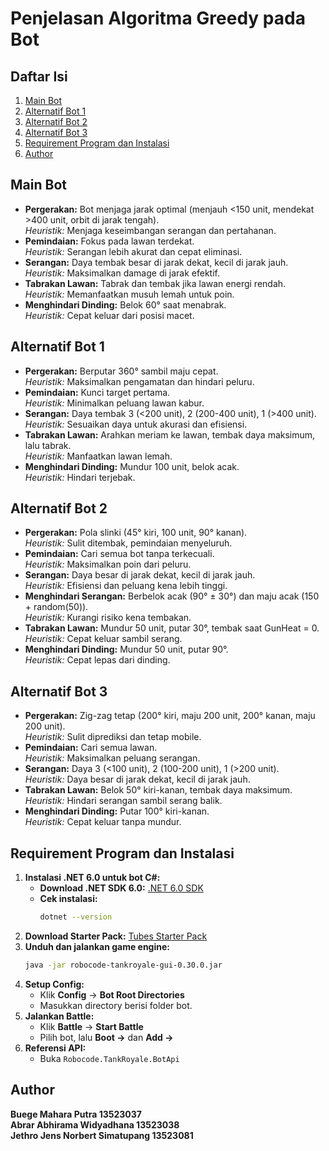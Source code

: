 # Penjelasan Algoritma Greedy pada Bot

## Daftar Isi
1. [Main Bot](#main-bot)
2. [Alternatif Bot 1](#alternatif-bot-1)
3. [Alternatif Bot 2](#alternatif-bot-2)
4. [Alternatif Bot 3](#alternatif-bot-3)
5. [Requirement Program dan Instalasi](#requirement-program-dan-instalasi)
6. [Author](#author)

## Main Bot
- **Pergerakan:** Bot menjaga jarak optimal (menjauh <150 unit, mendekat >400 unit, orbit di jarak tengah).  
  *Heuristik:* Menjaga keseimbangan serangan dan pertahanan.
- **Pemindaian:** Fokus pada lawan terdekat.  
  *Heuristik:* Serangan lebih akurat dan cepat eliminasi.
- **Serangan:** Daya tembak besar di jarak dekat, kecil di jarak jauh.  
  *Heuristik:* Maksimalkan damage di jarak efektif.
- **Tabrakan Lawan:** Tabrak dan tembak jika lawan energi rendah.  
  *Heuristik:* Memanfaatkan musuh lemah untuk poin.
- **Menghindari Dinding:** Belok 60° saat menabrak.  
  *Heuristik:* Cepat keluar dari posisi macet.

## Alternatif Bot 1
- **Pergerakan:** Berputar 360° sambil maju cepat.  
  *Heuristik:* Maksimalkan pengamatan dan hindari peluru.
- **Pemindaian:** Kunci target pertama.  
  *Heuristik:* Minimalkan peluang lawan kabur.
- **Serangan:** Daya tembak 3 (<200 unit), 2 (200-400 unit), 1 (>400 unit).  
  *Heuristik:* Sesuaikan daya untuk akurasi dan efisiensi.
- **Tabrakan Lawan:** Arahkan meriam ke lawan, tembak daya maksimum, lalu tabrak.  
  *Heuristik:* Manfaatkan lawan lemah.
- **Menghindari Dinding:** Mundur 100 unit, belok acak.  
  *Heuristik:* Hindari terjebak.

## Alternatif Bot 2
- **Pergerakan:** Pola slinki (45° kiri, 100 unit, 90° kanan).  
  *Heuristik:* Sulit ditembak, pemindaian menyeluruh.
- **Pemindaian:** Cari semua bot tanpa terkecuali.  
  *Heuristik:* Maksimalkan poin dari peluru.
- **Serangan:** Daya besar di jarak dekat, kecil di jarak jauh.  
  *Heuristik:* Efisiensi dan peluang kena lebih tinggi.
- **Menghindari Serangan:** Berbelok acak (90° ± 30°) dan maju acak (150 + random(50)).  
  *Heuristik:* Kurangi risiko kena tembakan.
- **Tabrakan Lawan:** Mundur 50 unit, putar 30°, tembak saat GunHeat = 0.  
  *Heuristik:* Cepat keluar sambil serang.
- **Menghindari Dinding:** Mundur 50 unit, putar 90°.  
  *Heuristik:* Cepat lepas dari dinding.

## Alternatif Bot 3
- **Pergerakan:** Zig-zag tetap (200° kiri, maju 200 unit, 200° kanan, maju 200 unit).  
  *Heuristik:* Sulit diprediksi dan tetap mobile.
- **Pemindaian:** Cari semua lawan.  
  *Heuristik:* Maksimalkan peluang serangan.
- **Serangan:** Daya 3 (<100 unit), 2 (100-200 unit), 1 (>200 unit).  
  *Heuristik:* Daya besar di jarak dekat, kecil di jarak jauh.
- **Tabrakan Lawan:** Belok 50° kiri-kanan, tembak daya maksimum.  
  *Heuristik:* Hindari serangan sambil serang balik.
- **Menghindari Dinding:** Putar 100° kiri-kanan.  
  *Heuristik:* Cepat keluar tanpa mundur.

## Requirement Program dan Instalasi
1. **Instalasi .NET 6.0 untuk bot C#:**
   - **Download .NET SDK 6.0:** [.NET 6.0 SDK](https://dotnet.microsoft.com/en-us/download/dotnet/6.0)
   - **Cek instalasi:**
     ```bash
     dotnet --version
     ```
2. **Download Starter Pack:** [Tubes Starter Pack](https://github.com/Ariel-HS/tubes1-if2211-starter-pack/releases/tag/v1.0)
3. **Unduh dan jalankan game engine:**
   ```bash
   java -jar robocode-tankroyale-gui-0.30.0.jar
   ```
4. **Setup Config:**
   - Klik **Config** → **Bot Root Directories**
   - Masukkan directory berisi folder bot.
5. **Jalankan Battle:**
   - Klik **Battle** → **Start Battle**
   - Pilih bot, lalu **Boot →** dan **Add →**
6. **Referensi API:**
   - Buka `Robocode.TankRoyale.BotApi`


## Author
**Buege Mahara Putra  13523037**  
**Abrar Abhirama Widyadhana  13523038**  
**Jethro Jens Norbert Simatupang  13523081**

